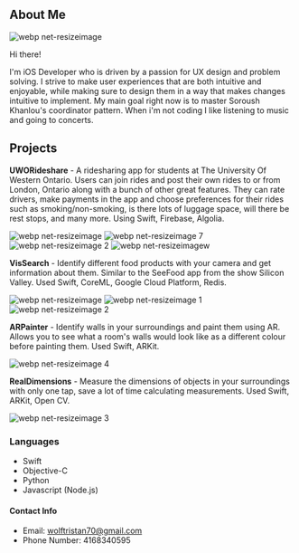 ## About Me

![webp net-resizeimage](https://user-images.githubusercontent.com/24685539/38385800-dce52236-38e0-11e8-94a7-2540bf178f64.jpg)

Hi there!

I'm iOS Developer who is driven by a passion for UX design and problem solving.  I strive to make user experiences that are both intuitive and enjoyable, while making sure to design them in a way that makes changes intuitive to implement.  My main goal right now is to master Soroush Khanlou's coordinator pattern.  When i'm not coding I like listening to music and going to concerts.



## Projects


**UWORideshare** -  A ridesharing app for students at The University Of Western Ontario. Users can join rides and post their own rides to or from London, Ontario along with a bunch of other great features. They can rate drivers, make payments in the app and choose preferences for their rides such as smoking/non-smoking, is there lots of luggage space, will there be rest stops, and many more.  Using Swift, Firebase, Algolia.

![webp net-resizeimage](https://user-images.githubusercontent.com/24685539/38383915-bd3ac6d4-38db-11e8-9c70-3eb17fc8337c.png)
![webp net-resizeimage 7](https://user-images.githubusercontent.com/24685539/38383921-c05d1f6a-38db-11e8-9596-8c160d73a90b.png)
![webp net-resizeimage 2](https://user-images.githubusercontent.com/24685539/38383932-c6f677b8-38db-11e8-82f6-68112d7176c4.png)
![webp net-resizeimagew](https://user-images.githubusercontent.com/24685539/38383938-c8de2846-38db-11e8-8ffa-e9a87ef1b493.png)



**VisSearch** - Identify different food products with your camera and get information about them.  Similar to the SeeFood app from the show Silicon Valley.  Used Swift, CoreML, Google Cloud Platform, Redis.

![webp net-resizeimage](https://user-images.githubusercontent.com/24685539/38384982-a1dd63a8-38de-11e8-9a63-7c87ac7dc278.jpg)
![webp net-resizeimage 1](https://user-images.githubusercontent.com/24685539/38384981-a1cfc31a-38de-11e8-813f-30cb963e6ab3.jpg)
![webp net-resizeimage 2](https://user-images.githubusercontent.com/24685539/38384980-a1c0bece-38de-11e8-8121-e30a3edc70b9.jpg)



**ARPainter** - Identify walls in your surroundings and paint them using AR.  Allows you to see what a room's walls would look like as a different colour before painting them.  Used Swift, ARKit.

![webp net-resizeimage 4](https://user-images.githubusercontent.com/24685539/38384978-a1a2493a-38de-11e8-9baa-5aafe78c1817.jpg)



**RealDimensions** - Measure the dimensions of objects in your surroundings with only one tap,  save a lot of time calculating measurements.  Used Swift, ARKit, Open CV.

![webp net-resizeimage 3](https://user-images.githubusercontent.com/24685539/38384979-a1b0c26c-38de-11e8-9644-2865d88e3930.jpg)



### Languages

* Swift
* Objective-C
* Python
* Javascript (Node.js)



#### Contact Info

* Email: wolftristan70@gmail.com
* Phone Number: 4168340595
